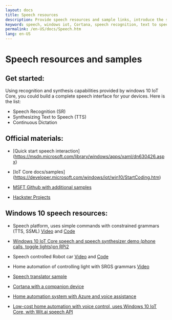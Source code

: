 ```yaml
---
layout: docs
title: Speech resources
description: Provide speech resources and sample links, introduce the speech capability of Windows 10 IoT Core
keyword: speech, windows iot, Cortana, speech recognition, text to speech
permalink: /en-US/docs/Speech.htm
lang: en-US
---
```


# Speech resources and samples

## Get started: 

Using recognition and synthesis capabilities provided by windows 10 IoT Core, you could build a complete speech interface for your devices. Here is the list:
* Speech Recognition (SR)
* Synthesizing Text to Speech (TTS)
* Continuous Dictation


## Official materials:

* [Quick start speech interaction] (https://msdn.microsoft.com/library/windows/apps/xaml/dn630426.aspx)

* [IoT Core docs/samples] (https://developer.microsoft.com/windows/iot/win10/StartCoding.htm) 
 
* [MSFT Github with additional samples](https://github.com/ms-iot/samples)
 
* [Hackster Projects](https://microsoft.hackster.io)
 

## Windows 10 speech resources:
 
* Speech platform, uses simple commands with constrained grammars (TTS, SSML) [Video](https://www.youtube.com/watch?v=GiDvBhfNnjU) and [Code](https://github.com/Microsoft/Windows-universal-samples/tree/master/Samples/SpeechRecognitionAndSynthesis) 

* [Windows 10 IoT Core speech and speech synthesizer demo (phone calls, toggle lights)on RPi2](https://www.youtube.com/watch?v=HstKdcP9XRA)

* Speech controlled Robot car [Video](https://www.youtube.com/watch?v=vxUOTgechd4) and [Code](https://www.hackster.io/AnuragVasanwala/speech-controlled-robot-49744c)

* Home automation of controlling light with SRGS grammars [Video](https://www.youtube.com/watch?v=MN18Uo_063g)

* [Speech translator sample](https://github.com/ms-iot/content/blob/develop/en-US/win10/samples/speechtranslator.md)

* [Cortana with a companion device](https://microsoft.hackster.io/ada-plasma-1f5c36/windows-iot-device-interactive-with-cortana-046906?ref=platform&ref_id=4087_trending___&offset=16)

* [Home automation system with Azure and voice assistance](https://microsoft.hackster.io/rishabhbanga/complete-home-automation-system-with-azure-and-voice-assistance-8aa5fd?ref=search&ref_id=speech&offset=1)

* [Low-cost home automation with voice control, uses Windows 10 IoT Core, with Wit.ai speech API](https://microsoft.hackster.io/michael-gillett/dorm-automation-9fed01?ref=search&ref_id=speech&offset=2)
